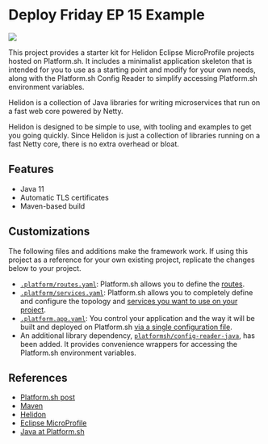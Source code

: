 # Deploy Friday EP 15 Example

<a href="https://console.platform.sh/projects/create-project/?template=https://raw.githubusercontent.com/platformsh-examples/deploy-friday-ep15/master/.platform.template.yaml&utm_campaign=deploy_on_platform?utm_medium=button&utm_source=affiliate_links&utm_content=https://raw.githubusercontent.com/platformsh-examples/deploy-friday-ep15/master/.platform.template.yaml" target="_blank" title="Deploy with Platform.sh"><img src="https://platform.sh/images/deploy/deploy-button-lg-blue.svg"></a>

This project provides a starter kit for Helidon Eclipse MicroProfile projects hosted on Platform.sh.  It includes a minimalist application skeleton that is intended for you to use as a starting point and modify for your own needs, along with the Platform.sh Config Reader to simplify accessing Platform.sh environment variables.

Helidon is a collection of Java libraries for writing microservices that run on a fast web core powered by Netty.

Helidon is designed to be simple to use, with tooling and examples to get you going quickly. Since Helidon is just a collection of libraries running on a fast Netty core, there is no extra overhead or bloat.

## Features

* Java 11
* Automatic TLS certificates
* Maven-based build

## Customizations

The following files and additions make the framework work.  If using this project as a reference for your own existing project, replicate the changes below to your project.

* [`.platform/routes.yaml`](.platform/routes.yaml): Platform.sh allows you to define the [routes](https://docs.platform.sh/configuration/routes.html).
* [`.platform/services.yaml`](.platform/services.yaml):  Platform.sh allows you to completely define and configure the topology and [services you want to use on your project](https://docs.platform.sh/configuration/services.html).
* [`.platform.app.yaml`](.platform.app.yaml): You control your application and the way it will be built and deployed on Platform.sh [via a single configuration file](https://docs.platform.sh/configuration/app-containers.html).
* An additional library dependency, [`platformsh/config-reader-java`](https://github.com/platformsh/config-reader-java), has been added.  It provides convenience wrappers for accessing the Platform.sh environment variables.

## References

* [Platform.sh post](https://platform.sh/blog/2019/java-hello-world-at-platform.sh/)
* [Maven](https://maven.apache.org/)
* [Helidon](https://helidon.io/)
* [Eclipse MicroProfile](https://microprofile.io/)
* [Java at Platform.sh](https://docs.platform.sh/languages/java.html)
